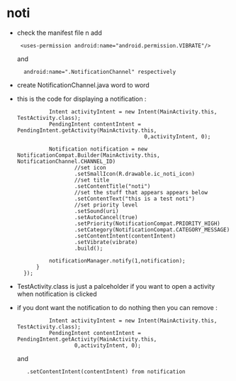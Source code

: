 # noti

* check the manifest file n add 

       <uses-permission android:name="android.permission.VIBRATE"/>
       
  and 
       
        android:name=".NotificationChannel" respectively
      
      

* create NotificationChannel.java word to word

* this is the code for displaying a notification :
    
                Intent activityIntent = new Intent(MainActivity.this, TestActivity.class);
                PendingIntent contentIntent = PendingIntent.getActivity(MainActivity.this,
                                              0,activityIntent, 0);

                Notification notification = new NotificationCompat.Builder(MainActivity.this, NotificationChannel.CHANNEL_ID)
                        //set icon
                        .setSmallIcon(R.drawable.ic_noti_icon)
                        //set title
                        .setContentTitle("noti")
                        //set the stuff that appears appears below
                        .setContentText("this is a test noti")
                        //set priority level
                        .setSound(uri)
                        .setAutoCancel(true)
                        .setPriority(NotificationCompat.PRIORITY_HIGH)
                        .setCategory(NotificationCompat.CATEGORY_MESSAGE)
                        .setContentIntent(contentIntent)
                        .setVibrate(vibrate)
                        .build();

                notificationManager.notify(1,notification);
            }
        });
        
* TestActivity.class is just a palceholder if you want to open a activity when notification is clicked

* if you dont want the notification to do nothing then you can remove :
                
                Intent activityIntent = new Intent(MainActivity.this, TestActivity.class);
                PendingIntent contentIntent = PendingIntent.getActivity(MainActivity.this,
                        0,activityIntent, 0);
                        
   and
         
         .setContentIntent(contentIntent) from notification
